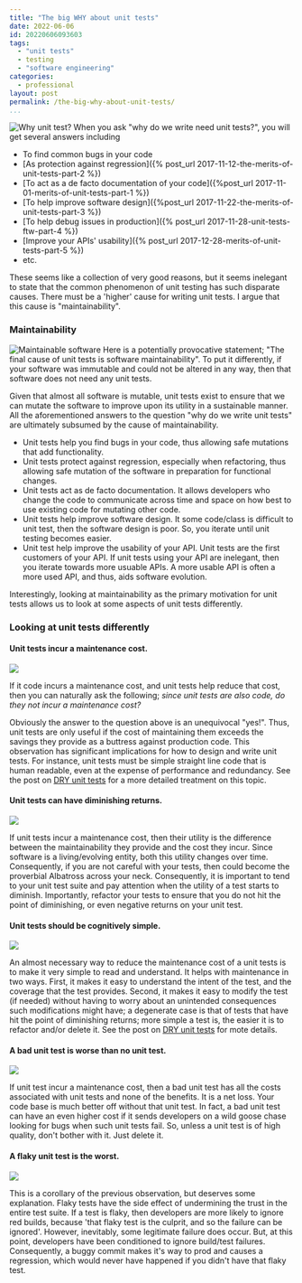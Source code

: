 ```yaml
---
title: "The big WHY about unit tests"
date: 2022-06-06
id: 20220606093603
tags:
  - "unit tests"
  - testing
  - "software engineering"
categories:
  - professional
layout: post
permalink: /the-big-why-about-unit-tests/
...
```

![Why unit test?](/images/question_mark_person_leaning.png)
When you ask "why do we write need unit tests?", you will get several answers including
- To find common bugs in your code
- [As protection against regression]({% post_url 2017-11-12-the-merits-of-unit-tests-part-2 %})
- [To act as a de facto documentation of your code]({%post_url 2017-11-01-merits-of-unit-tests-part-1 %})
- [To help improve software design]({%post_url 2017-11-22-the-merits-of-unit-tests-part-3 %})
- [To help debug issues in production]({% post_url 2017-11-28-unit-tests-ftw-part-4 %})
- [Improve your APIs' usability]({% post_url 2017-12-28-merits-of-unit-tests-part-5 %})
- etc.

These seems like a collection of very good reasons, but it seems inelegant to state that the common phenomenon of unit testing has such disparate causes. 
There must be a 'higher' cause for writing unit tests. I argue that this cause is "maintainability". 

### Maintainability
![Maintainable software](/images/website-wrench-cog.png)
Here is a potentially provocative statement; "The final cause of unit tests is software maintainability".
To put it differently, if your software was immutable and could not be altered in any way, then that software does not need any unit tests.

Given that almost all software is mutable, unit tests exist to ensure that we can mutate the software to improve upon its utility in a sustainable manner. All the aforementioned answers to the question "why do we write unit tests" are ultimately subsumed by the cause of maintainability.

- Unit tests help you find bugs in your code, thus allowing safe mutations that add functionality.
- Unit tests protect against regression, especially when refactoring, thus allowing safe mutation of the software in preparation for functional changes.
- Unit tests act as de facto documentation. It allows developers who change the code to communicate across time and space on how best to use existing code for mutating other code.
- Unit tests help improve software design. It some code/class is difficult to unit test, then the software design is poor. So, you iterate until unit testing becomes easier. 
- Unit test help improve the usability of your API. Unit tests are the first customers of your API. If unit tests using your API are inelegant, then you iterate towards more usuable APIs. A more usable API is often a more used API, and thus, aids software evolution.

Interestingly, looking at maintainability as the primary motivation for unit tests allows us to look at some aspects of unit tests differently.

### Looking at unit tests differently

#### Unit tests incur a maintenance cost.
![](/images/calculator-sheet.png)

If it code incurs a maintenance cost, and unit tests help reduce that cost, then you can naturally ask the following; _since unit tests are also code, do they not incur a maintenance cost?_

Obviously the answer to the question above is an unequivocal "yes!". Thus, unit tests are only useful if the cost of maintaining them exceeds the savings they provide as a buttress against production code. This observation has significant implications for how to design and write unit tests. For instance, unit tests must be simple straight line code that is human readable, even at the expense of performance and redundancy. See the post on [DRY unit tests](https://srikanth.sastry.name/dry-unit-tests-are-bad/) for a more detailed treatment on this topic.

#### Unit tests can have diminishing returns.
![](/images/down-graph-arrow.png)

If unit tests incur a maintenance cost, then their utility is the difference between the maintainability they provide and the cost they incur. Since software is a living/evolving entity, both this utility changes over time. Consequently, if you are not careful with your tests, then could become the proverbial Albatross across your neck.
   Consequently, it is important to tend to your unit test suite and pay attention when the utility of a test starts to diminish. Importantly, refactor your tests to ensure that you do not hit the point of diminishing, or even negative returns on your unit test.

#### Unit tests should be cognitively simple.
![](/images/simple-chair-wall-painting-white.png)
   
An almost necessary way to reduce the maintenance cost of a unit tests is to make it very simple to read and understand. It helps with maintenance in two ways. First, it makes it easy to understand the intent of the test, and the coverage that the test provides. Second, it makes it easy to modify the test (if needed) without having to worry about an unintended consequences such modifications might have; a degenerate case is that of tests that have hit the point of diminishing returns; more simple a test is, the easier it is to refactor and/or delete it. See the post on [DRY unit tests](https://srikanth.sastry.name/dry-unit-tests-are-bad/) for mote details.
   
#### A bad unit test is worse than no unit test.
![](/images/sad-face-spray-paint.png)
  
If unit test incur a maintenance cost, then a bad unit test has all the costs associated with unit tests and none of the benefits. It is a net loss. Your code base is much better off without that unit test. In fact, a bad unit test can have an even higher cost if it sends developers on a wild goose chase looking for bugs when such unit tests fail. So, unless a unit test is of high quality, don't bother with it. Just delete it.
  
#### A flaky unit test is the worst.
![](/images/yes-no.png)

This is a corollary of the previous observation, but deserves some explanation. Flaky tests have the side effect of undermining the trust in the entire test suite. If a test is flaky, then developers are more likely to ignore red builds, because 'that flaky test is the culprit, and so the failure can be ignored'. However, inevitably, some legitimate failure does occur. But, at this point, developers have been conditioned to ignore build/test failures. Consequently, a buggy commit makes it's way to prod and causes a regression, which would never have happened if you didn't have that flaky test.